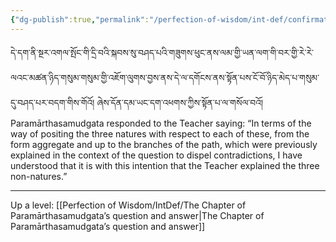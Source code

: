 ```yaml
---
{"dg-publish":true,"permalink":"/perfection-of-wisdom/int-def/confirmation-of-the-response/"}
---
```


དེ་དག་ནི་སྔར་འགལ་སྤོང་གི་དྲི་བའི་སྐབས་སུ་བཤད་པའི་གཟུགས་ཕུང་ནས་ལམ་གྱི་ཡན་ལག་གི་བར་གྱི་རེ་རེ་ལའང་མཚན་ཉིད་གསུམ་གསུམ་གྱི་འཇོག་ལུགས་བྱས་ནས་དེ་ལ་དགོངས་ནས་སྟོན་པས་ངོ་བོ་ཉིད་མེད་པ་གསུམ་དུ་བཤད་པར་བདག་གིས་གོའོ། ཞེས་དོན་དམ་ཡང་དག་འཕགས་ཀྱིས་སྟོན་པ་ལ་གསོལ་བའོ།
Paramārthasamudgata responded to the Teacher saying: “In terms of the way of positing the three natures with respect to each of these, from the form aggregate and up to the branches of the path, which were previously explained in the context of the question to dispel contradictions, I have understood that it is with this intention that the Teacher explained the three non-natures.”

---
Up a level: [[Perfection of Wisdom/IntDef/The Chapter of Paramārthasamudgata’s question and answer\|The Chapter of Paramārthasamudgata’s question and answer]]